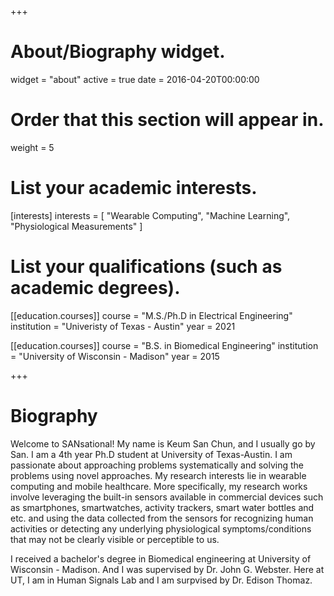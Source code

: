 +++
# About/Biography widget.
widget = "about"
active = true
date = 2016-04-20T00:00:00

# Order that this section will appear in.
weight = 5

# List your academic interests.
[interests]
  interests = [
    "Wearable Computing",
    "Machine Learning",
    "Physiological Measurements"
  ]

# List your qualifications (such as academic degrees).
[[education.courses]]
  course = "M.S./Ph.D in Electrical Engineering"
  institution = "Univeristy of Texas - Austin"
  year = 2021

[[education.courses]]
  course = "B.S. in Biomedical Engineering"
  institution = "University of Wisconsin - Madison"
  year = 2015
 
+++

# Biography
Welcome to SANsational! My name is Keum San Chun, and I usually go by San. I am a 4th year Ph.D student at University of Texas-Austin. I am passionate about approaching problems systematically and solving the problems using novel approaches. My research interests lie in wearable computing and mobile healthcare. More specifically, my research works involve leveraging the built-in sensors available in commercial devices such as smartphones, smartwatches, activity trackers, smart water bottles and etc. and using the data collected from the sensors for recognizing human activities or detecting any underlying physiological symptoms/conditions that may not be clearly visible or perceptible to us. 

I received a bachelor's degree in Biomedical engineering at University of Wisconsin - Madison. And I was supervised by Dr. John G. Webster. Here at UT, I am in Human Signals Lab and I am surpvised by Dr. Edison Thomaz.
